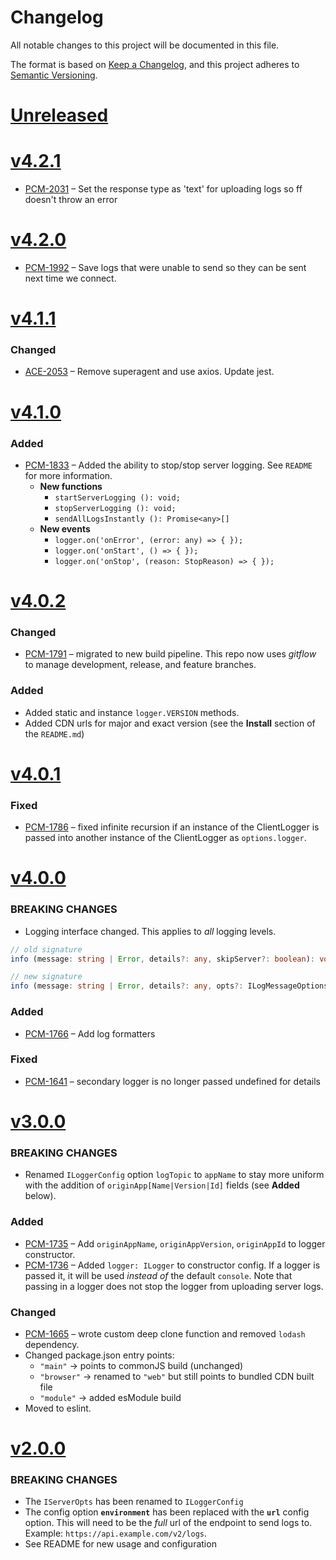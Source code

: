 # Changelog
All notable changes to this project will be documented in this file.

The format is based on [Keep a Changelog](https://keepachangelog.com/en/1.0.0/),
and this project adheres to [Semantic Versioning](https://semver.org/spec/v2.0.0.html).

# [Unreleased](https://github.com/purecloudlabs/genesys-cloud-client-logger/compare/v4.2.1...HEAD)

# [v4.2.1](https://github.com/purecloudlabs/genesys-cloud-client-logger/compare/v4.2.0...v4.2.1)
* [PCM-2031](https://inindca.atlassian.net/browse/PCM-2031) – Set the response type as 'text' for uploading logs so ff doesn't throw an error

# [v4.2.0](https://github.com/purecloudlabs/genesys-cloud-client-logger/compare/v4.1.1...v4.2.0)
* [PCM-1992](https://inindca.atlassian.net/browse/PCM-1992) – Save logs that were unable to send so they can be sent next time we connect.

# [v4.1.1](https://github.com/purecloudlabs/genesys-cloud-client-logger/compare/v4.1.0...v4.1.1)
### Changed
* [ACE-2053](https://inindca.atlassian.net/browse/ACE-2053) – Remove superagent and use axios. Update jest.

# [v4.1.0](https://github.com/purecloudlabs/genesys-cloud-client-logger/compare/v4.0.2...v4.1.0)
### Added
* [PCM-1833](https://inindca.atlassian.net/browse/PCM-1833) – Added the ability to stop/stop server logging. See `README` for more information.
    * **New functions**
        * `startServerLogging (): void;`
        * `stopServerLogging (): void;`
        * `sendAllLogsInstantly (): Promise<any>[]`
    * **New events**
        * `logger.on('onError', (error: any) => { });`
        * `logger.on('onStart', () => { });`
        * `logger.on('onStop', (reason: StopReason) => { });`
# [v4.0.2](https://github.com/purecloudlabs/genesys-cloud-client-logger/compare/v4.0.1...v4.0.2)
### Changed
* [PCM-1791](https://inindca.atlassian.net/browse/PCM-1791) – migrated to new build pipeline. This repo now uses _gitflow_ to manage development, release, and feature branches.

### Added
* Added static and instance `logger.VERSION` methods.
* Added CDN urls for major and exact version (see the **Install** section of the `README.md`)

# [v4.0.1](https://github.com/purecloudlabs/genesys-cloud-client-logger/compare/v4.0.0...v4.0.1)
### Fixed
* [PCM-1786](https://inindca.atlassian.net/browse/PCM-1786) – fixed infinite recursion if an instance of the ClientLogger is passed
  into another instance of the ClientLogger as `options.logger`.
# [v4.0.0](https://github.com/purecloudlabs/genesys-cloud-client-logger/compare/v3.0.0...v4.0.0)
### BREAKING CHANGES
* Logging interface changed. This applies to *all* logging levels.
``` ts
// old signature
info (message: string | Error, details?: any, skipServer?: boolean): void;

// new signature
info (message: string | Error, details?: any, opts?: ILogMessageOptions): void;
```

### Added
* [PCM-1766](https://inindca.atlassian.net/browse/PCM-1766) – Add log formatters

### Fixed
* [PCM-1641](https://inindca.atlassian.net/browse/PCM-1741) – secondary logger is no longer passed undefined for details

# [v3.0.0](https://github.com/purecloudlabs/genesys-cloud-client-logger/compare/v2.0.0...v3.0.0)
### BREAKING CHANGES
* Renamed `ILoggerConfig` option `logTopic` to `appName` to stay more uniform with the addition of `originApp[Name|Version|Id]` fields (see **Added** below).

### Added
* [PCM-1735](https://inindca.atlassian.net/browse/PCM-1735) – Add `originAppName`, `originAppVersion`, `originAppId` to logger constructor.
* [PCM-1736](https://inindca.atlassian.net/browse/PCM-1736) – Added `logger: ILogger` to constructor config. If a logger is passed it, it will be used _instead of_ the default `console`.
Note that passing in a logger does not stop the logger from uploading server logs.

### Changed
* [PCM-1665](https://inindca.atlassian.net/browse/PCM-1665) – wrote custom deep clone function and removed `lodash` dependency.
* Changed package.json entry points:
    * `"main"` -> points to commonJS build (unchanged)
    * `"browser"` -> renamed to `"web"` but still points to bundled CDN built file
    * `"module"` -> added esModule build
* Moved to eslint.

# [v2.0.0](https://github.com/purecloudlabs/genesys-cloud-client-logger/compare/v1.0.3...v2.0.0)
### BREAKING CHANGES

* The `IServerOpts` has been renamed to `ILoggerConfig`
* The config option **`environment`** has been replaced with the **`url`** config option. This will need to be the _full_ url of the endpoint to send logs to. Example: `https://api.example.com/v2/logs`.
* See README for new usage and configuration